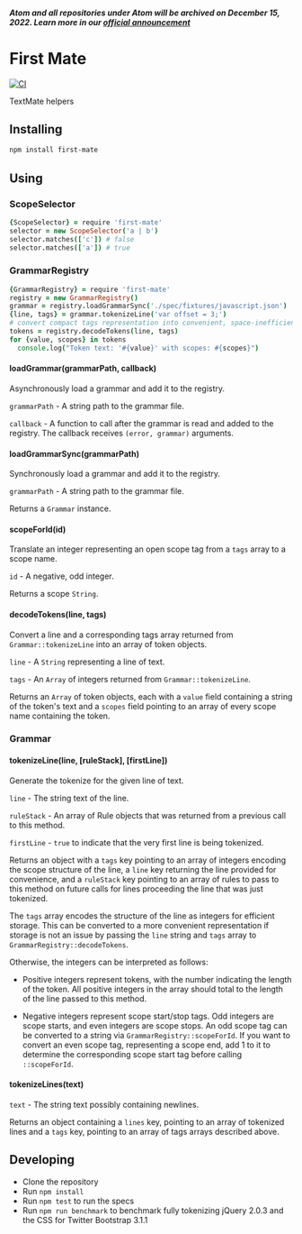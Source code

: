 ##### Atom and all repositories under Atom will be archived on December 15, 2022. Learn more in our [official announcement](https://github.blog/2022-06-08-sunsetting-atom/)
 # First Mate
[![CI](https://github.com/atom/first-mate/actions/workflows/ci.yml/badge.svg)](https://github.com/atom/first-mate/actions/workflows/ci.yml)

TextMate helpers

## Installing

```sh
npm install first-mate
```

## Using

### ScopeSelector

```coffeescript
{ScopeSelector} = require 'first-mate'
selector = new ScopeSelector('a | b')
selector.matches(['c']) # false
selector.matches(['a']) # true
```

### GrammarRegistry

```coffeescript
{GrammarRegistry} = require 'first-mate'
registry = new GrammarRegistry()
grammar = registry.loadGrammarSync('./spec/fixtures/javascript.json')
{line, tags} = grammar.tokenizeLine('var offset = 3;')
# convert compact tags representation into convenient, space-inefficient tokens
tokens = registry.decodeTokens(line, tags)
for {value, scopes} in tokens
  console.log("Token text: '#{value}' with scopes: #{scopes}")
```

#### loadGrammar(grammarPath, callback)

Asynchronously load a grammar and add it to the registry.

`grammarPath` - A string path to the grammar file.

`callback` - A function to call after the grammar is read and added to the
registry.  The callback receives `(error, grammar)` arguments.

#### loadGrammarSync(grammarPath)

Synchronously load a grammar and add it to the registry.

`grammarPath` - A string path to the grammar file.

Returns a `Grammar` instance.

#### scopeForId(id)

Translate an integer representing an open scope tag from a `tags` array to a
scope name.

`id` - A negative, odd integer.

Returns a scope `String`.

#### decodeTokens(line, tags)

Convert a line and a corresponding tags array returned from
`Grammar::tokenizeLine` into an array of token objects.

`line` - A `String` representing a line of text.

`tags` - An `Array` of integers returned from `Grammar::tokenizeLine`.

Returns an `Array` of token objects, each with a `value` field containing a
string of the token's text and a `scopes` field pointing to an array of every
scope name containing the token.

### Grammar

#### tokenizeLine(line, [ruleStack], [firstLine])

Generate the tokenize for the given line of text.

`line` - The string text of the line.

`ruleStack` - An array of Rule objects that was returned from a previous call
to this method.

`firstLine` - `true` to indicate that the very first line is being tokenized.

Returns an object with a `tags` key pointing to an array of integers encoding
the scope structure of the line, a `line` key returning the line provided for
convenience, and a `ruleStack` key pointing to an array of rules to pass to this
method on future calls for lines proceeding the line that was just tokenized.

The `tags` array encodes the structure of the line as integers for efficient
storage. This can be converted to a more convenient representation if storage
is not an issue by passing the `line` string and `tags` array to `GrammarRegistry::decodeTokens`.

Otherwise, the integers can be interpreted as follows:

* Positive integers represent tokens, with the number indicating the length of
the token. All positive integers in the array should total to the length of the
line passed to this method.

* Negative integers represent scope start/stop tags. Odd integers are scope
starts, and even integers are scope stops. An odd scope tag can be converted to
a string via `GrammarRegistry::scopeForId`. If you want to convert an even scope
tag, representing a scope end, add 1 to it to determine the corresponding scope
start tag before calling `::scopeForId`.

#### tokenizeLines(text)

`text` - The string text possibly containing newlines.

Returns an object containing a `lines` key, pointing to an array of tokenized
lines and a `tags` key, pointing to an array of tags arrays described above.

## Developing

  * Clone the repository
  * Run `npm install`
  * Run `npm test` to run the specs
  * Run `npm run benchmark` to benchmark fully tokenizing jQuery 2.0.3 and
    the CSS for Twitter Bootstrap 3.1.1
